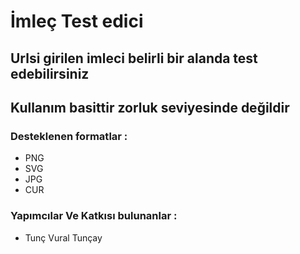 # İmleç Test edici
## Urlsi girilen imleci belirli bir alanda test edebilirsiniz
## Kullanım basittir zorluk seviyesinde değildir

### Desteklenen formatlar : 
- PNG
- SVG
- JPG
- CUR

### Yapımcılar Ve Katkısı bulunanlar : 
- Tunç Vural Tunçay
